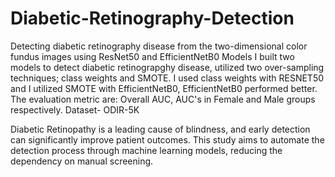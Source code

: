 # Diabetic-Retinography-Detection
Detecting diabetic retinography disease from the two-dimensional color fundus images using ResNet50 and EfficientNetB0 Models
I built two models to detect diabetic retinograpghy disease, utilized two over-sampling techniques; class weights and SMOTE.
I used class weights with RESNET50 and I utilized SMOTE with EfficientNetB0, EfficientNetB0 performed better.
The evaluation metric are: Overall AUC, AUC's in Female and Male groups respectively.
Dataset- ODIR-5K

Diabetic Retinopathy is a leading cause of blindness, and early detection can significantly improve patient outcomes. This study aims to automate the detection process through machine learning models, reducing the dependency on manual screening.
